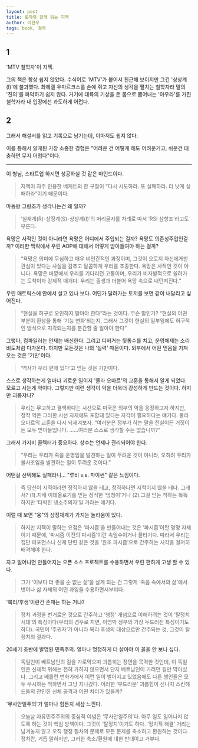 ```yaml
---
layout: post
title: 로쟈와 함께 읽는 지젝
author: 이현우
tags: book, 철학
---
```


## 1
'MTV 철학자'이 지젝.

그의 책은 항상 쉽지 않았다. 수식어로 'MTV'가 붙어서 친근해 보이지만 그건 '상상계(I)'에 불과했다. 촤헤겔 우마르크스를 손에 쥐고 자신의 생각을 펼치는 철학자라 말의 '진의'를 파악하기 쉽지 않다. 거기에 대륙의 기상을 온 몸으로 뿜어내는 '아우라'를 가진 철학자라 내 입장에선 과도하게 어렵다.

## 2
그래서 해설서를 읽고 기록으로 남기는데, 이마저도 쉽지 않다. 

이를 통해서 알게된 가장 소중한 경험은 "어려운 건 어떻게 해도 어려운거고, 쉬운건 대충하면 무지 어렵다"이다.

-----

이 형님, 스타트업 하시면 성공하실 것 같은 마인드이다.
>  지젝이 자주 인용한 베케트의 한 구절이 “다시 시도하라. 또 실패하라. 더 낫게 실패하라”이기 때문이다. 

마동왕 그랑조가 생각나는건 왜 일까?
>  ‘실재계(R)-상징계(S)-상상계(I)’의 머리글자를 차례로 따서 ‘RSI 삼항조’라고도 부른다. 

욕망은 사적인 것이 아니라면 욕망은 어디에서 주입되는 걸까? 욕망도 의존성주입인걸까? 이러한 맥락에서 우린 AOP에 대해서 어떻게 받아들여야 하는 걸까?
>  “욕망은 의미에 무심하고 매우 비인간적인 과정이며, 그것이 오로지 자신에게만 관심이 있다는 사실을 감추고 달콤하게 우리를 조종한다. 욕망은 사적인 것이 아니다. 욕망은 바깥에서 우리를 기다리던 고통이며, 우리가 비자발적으로 쓸려가는 도착이자 강제적 매개다. 우리는 출생과 더불어 욕망 속으로 내던져진다.” 

우린 매트릭스에 안에서 살고 있나 보다. 어딘가 달려가는 토끼를 보면 같이 내달리고 싶어진다.
> “현실을 허구로 오인하지 말아야 한다”라는 것이다. 무슨 말인가? “현실의 어떤 부분이 환상을 통해 ‘기능 변화’되는지, 그래서 그것이 현실의 일부임에도 허구적인 방식으로 지각되는지를 분간할 줄 알아야 한다” 

그렇다, 컴파일러는 언제는 배신한다. 그리고 디버거는 뒷통수를 치고, 운영체제는 소리비도처럼 다가온다. 하지만 모든것은 나의 '실력' 때문이다. 외부에서 어떤 믿음을 가져오는 것은 '기만'이다.
> ‘역사가 우리 편에 있다’고 믿는 것은 기만이다. 

스스로 생각하는게 얼마나 괴로운 일이지 '물라 오마르'의 교훈을 통해서 알게 되었다. 모르고 사는게 약이다. 그렇지만 이런 생각이 악을 더욱더 강성하게 만드는 것이다. 하지만 괴롭쟈나?
> 우리는 무고하고 결백하다는 시선으로 미국은 외부의 악을 응징하고자 하지만, 정작 악은 그러한 시선 자체에도 포함돼 있다는 자각이 필요하다는 얘기다. 물라 오마르의 교훈을 다시 되새겨보자. “여러분은 정부가 하는 말을 진실이든 거짓이든 모두 받아들입니다. ……여러분 스스로 생각할 수는 없습니까?” 

그래서 가지비 콜렉터가 중요하다. 상수는 언제나 관리되어야 한다.
> “우리는 우리가 죽을 운명임을 발견하는 일이 두려운 것이 아니라, 오히려 우리가 불사조임을 발견하는 일이 두려운 것이다.” 

어떤걸 선택해도 실패라니... "루비 v.s. 파이썬" 같은 느낌이다.
> 즉 당신이 지적이라면 정직하지 않을 테고, 정직하다면 지적이지 않을 테다. 그래서? (1).지배 이데올로기를 믿는 정직한 ‘멍청이’거나 (2).그걸 믿는 척하는 똑똑하지만 ‘타락한 냉소주의자’일 거라는 얘기다.

이럴 때 보면 "융"의 상징체계가 가지는 놀라움이 있다.
> 하지만 지젝이 말하는 요점은 ‘파시즘’을 만들어내는 것은 ‘파시즘’이란 명명 자체이기 때문에, ‘파시즘 이전의 파시즘’이란 속임수이거나 물타기다. 따라서 우리는 집단 퍼포먼스나 신체 단련 같은 것을 ‘원조 파시즘’으로 간주하는 시각을 철저히 배격해야 한다. 

자고 일어나면 만들어지는 오픈 소스 프로젝트를 수용하면서 우린 편하게 고생 할 수 있다.
> 그가 ‘이보다 더 좋을 순 없는 삶’을 살게 되는 건 그렇게 ‘죽음 속에서의 삶’에서 벗어나 삶 자체의 어떤 과잉을 수용하면서부터다. 

'복리/후생'이란건 존재는 하는 거냐?
>  정치 과정을 번거로운 것으로 간주하고 ‘행정’ 개념으로 이해하려는 것이 ‘탈정치 시대’의 특징이다(우리의 경우로 치면, 이명박 정부의 가장 두드러진 특징이기도 하다). 국민이 ‘주권자’가 아니라 복리·후생의 대상으로만 간주되는 것, 그것이 탈정치의 결과다.

20세기 초반에 발명된 민족주의. 얼마나 멍청하게 더 살아야 이 꼴을 안 보나 싶다.
> 독일인이 베트남인의 길을 가로막으며 괴롭히는 장면을 목격한 것인데, 이 독일인은 신체적 위해는 전혀 가하지 않으면서 단지 베트남인이 가려던 길만 막아섰다. 그리고 베를린 번화가에서 이런 일이 벌어지고 있었음에도 다른 행인들은 모두 무시하는 척하면서 그냥 지나갔다. 이러한 ‘부드러운’ 괴롭힘이 신나치 스킨헤드들의 잔인한 신체 공격과 어떤 차이가 있을까? 

'무사안일주의'가 얼마나 힘든지 세삼 느낀다.
>  오늘날 자유민주주의의 중심적 이념은 ‘무사안일주의’다. 아무 일도 일어나지 않도록 하는 것이 핵심 방책이다. 그것이 ‘탈정치’이기도 하다. ‘정치적 해결’ 거리는 남겨놓지 않고 오직 행정 절차의 문제로 모든 문제를 축소하고 환원하는 것이다. 정치란, 거듭 말하지만, 그러한 축소/환원에 대한 반대이고 거부다. 